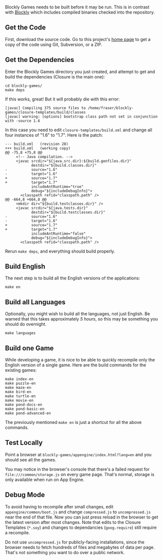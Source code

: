 Blockly Games needs to be built before it may be run.  This is in contrast with [Blockly](https://github.com/google/blockly/) which includes compiled binaries checked into the repository.  

## Get the Code

First, download the source code.  Go to this project's [home page](https://github.com/google/blockly-games) to get a copy of the code using Git, Subversion, or a ZIP.

## Get the Dependencies

Enter the Blockly Games directory you just created, and attempt to get and build the dependencies (Closure is the main one):

    cd blockly-games/
    make deps

If this works, great!  But it will probably die with this error:

    [javac] Compiling 375 source files to /home/fraser/blockly-games/closure-templates/build/classes
    [javac] warning: [options] bootstrap class path not set in conjunction with -source 1.6

In this case you need to edit `closure-templates/build.xml` and change all four instances of "1.6" to "1.7".  Here is the patch:

    --- build.xml	(revision 28)
    +++ build.xml	(working copy)
    @@ -75,8 +75,8 @@
         <!-- Java compilation. -->
         <javac srcdir="${java.src.dir}:${build.genfiles.dir}"
                destdir="${build.classes.dir}"
    -           source="1.6"
    -           target="1.6"
    +           source="1.7"
    +           target="1.7"
                includeAntRuntime="true"
                debug="${includeDebugInfo}">
           <classpath refid="classpath.path" />
    @@ -664,8 +664,8 @@
         <mkdir dir="${build.testclasses.dir}" />
         <javac srcdir="${java.tests.dir}"
                destdir="${build.testclasses.dir}"
    -           source="1.6"
    -           target="1.6"
    +           source="1.7"
    +           target="1.7"
                includeAntRuntime="false"
                debug="${includeDebugInfo}">
           <classpath refid="classpath.path" />

Rerun `make deps`, and everything should build properly.

## Build English

The next step is to build all the English versions of the applications:

    make en

## Build all Languages

Optionally, you might wish to build all the languages, not just English.  Be warned that this takes approximately *5 hours*, so this may be something you should do overnight.

    make languages

## Build one Game

While developing a game, it is nice to be able to quickly recompile only the English version of a single game.  Here are the build commands for the existing games:

    make index-en
    make puzzle-en
    make maze-en
    make bird-en
    make turtle-en
    make movie-en
    make pond-docs-en
    make pond-basic-en
    make pond-advanced-en

The previously mentioned `make en` is just a shortcut for all the above commands.

## Test Locally

Point a browser at `blockly-games/appengine/index.html?lang=en` and you should see all the games.

You may notice in the browser's console that there's a failed request for `file:///common/storage.js` on every game page.  That's normal, storage is only available when run on App Engine.

## Debug Mode

To avoid having to recompile after small changes, edit `appengine/common/boot.js` and change `compressed.js` to `uncompressed.js` near the end of that file.  Now you can just press reload in the browser to get the latest version after most changes.  Note that edits to the Closure Templates (`*.soy`) and changes to dependancies (`goog.require`) still require a recompile.

Do not use `uncompressed.js` for publicly-facing installations, since the browser needs to fetch hundreds of files and megabytes of data per page.  That's not something you want to do over a public network.